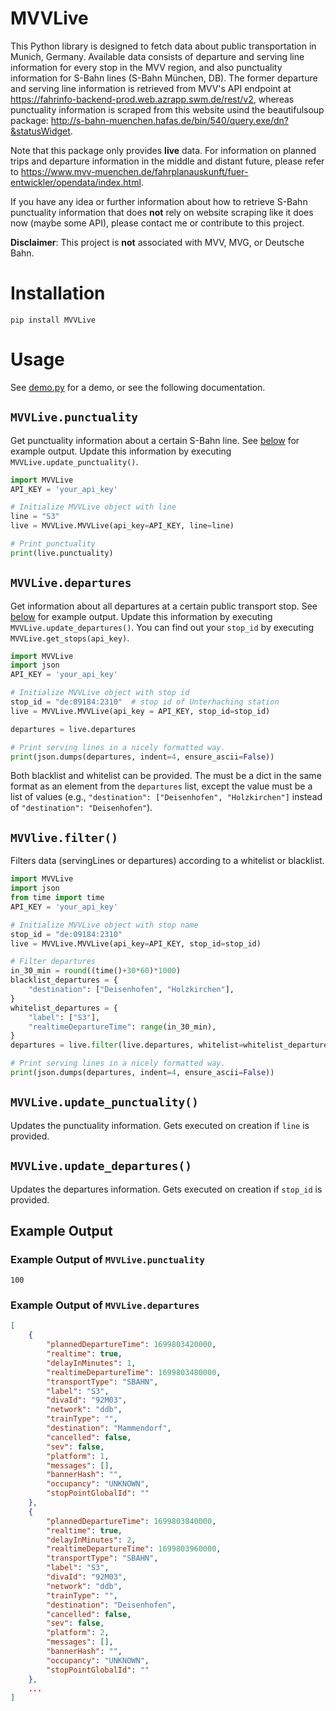 MVVLive
=======

This Python library is designed to fetch data about public transportation in Munich, Germany.
Available data consists of departure and serving line information for every stop in the MVV region, and also punctuality information for S-Bahn lines (S-Bahn München, DB).
The former departure and serving line information is retrieved from MVV's API endpoint at https://fahrinfo-backend-prod.web.azrapp.swm.de/rest/v2, whereas punctuality information is scraped from this website usind the beautifulsoup package: http://s-bahn-muenchen.hafas.de/bin/540/query.exe/dn?&statusWidget.


Note that this package only provides **live** data. For information on planned trips and departure information in the middle and distant future, please refer to https://www.mvv-muenchen.de/fahrplanauskunft/fuer-entwickler/opendata/index.html.


If you have any idea or further information about how to retrieve S-Bahn punctuality information that does **not** rely on website scraping like it does now (maybe some API), please contact me or contribute to this project.


**Disclaimer**: This project is **not** associated with MVV, MVG, or Deutsche Bahn.


Installation
============

```
pip install MVVLive
```

Usage
=====

See [demo.py](demo.py) for a demo, or see the following documentation.

## `MVVLive.punctuality`

Get punctuality information about a certain S-Bahn line. See [below](#example-output-of-mvvlivepunctuality) for example output.
Update this information by executing `MVVLive.update_punctuality()`.

```python
import MVVLive
API_KEY = 'your_api_key'

# Initialize MVVLive object with line
line = "S3"
live = MVVLive.MVVLive(api_key=API_KEY, line=line)

# Print punctuality
print(live.punctuality)
```

## `MVVLive.departures`

Get information about all departures at a certain public transport stop. See [below](#example-output-of-mvvlivedepartures) for example output.
Update this information by executing `MVVLive.update_departures()`.
You can find out your `stop_id` by executing `MVVLive.get_stops(api_key)`.

```python
import MVVLive
import json
API_KEY = 'your_api_key'

# Initialize MVVLive object with stop id
stop_id = "de:09184:2310"  # stop id of Unterhaching station
live = MVVLive.MVVLive(api_key = API_KEY, stop_id=stop_id)

departures = live.departures

# Print serving lines in a nicely formatted way.
print(json.dumps(departures, indent=4, ensure_ascii=False))
```

Both blacklist and whitelist can be provided. The must be a dict in the same format as an element from the `departures` list, except the value must be a list of values (e.g., `"destination": ["Deisenhofen", "Holzkirchen"]` instead of `"destination": "Deisenhofen"`).

##  `MVVlive.filter()`

Filters data (servingLines or departures) according to a whitelist or blacklist.

```python
import MVVLive
import json
from time import time
API_KEY = 'your_api_key'

# Initialize MVVLive object with stop name
stop_id = "de:09184:2310"
live = MVVLive.MVVLive(api_key=API_KEY, stop_id=stop_id)

# Filter departures
in_30_min = round((time()+30*60)*1000)
blacklist_departures = {
    "destination": ["Deisenhofen", "Holzkirchen"],
}
whitelist_departures = {
    "label": ["S3"],
    "realtimeDepartureTime": range(in_30_min),
}
departures = live.filter(live.departures, whitelist=whitelist_departures, blacklist=blacklist_departures)

# Print serving lines in a nicely formatted way.
print(json.dumps(departures, indent=4, ensure_ascii=False))
```

## `MVVLive.update_punctuality()`

Updates the punctuality information. Gets executed on creation if `line` is provided.

## `MVVLive.update_departures()`

Updates the departures information. Gets executed on creation if `stop_id` is provided.

## Example Output

### Example Output of `MVVLive.punctuality`

```
100
```

### Example Output of `MVVLive.departures`

```json
[
    {
        "plannedDepartureTime": 1699803420000,
        "realtime": true,
        "delayInMinutes": 1,
        "realtimeDepartureTime": 1699803480000,
        "transportType": "SBAHN",
        "label": "S3",
        "divaId": "92M03",
        "network": "ddb",
        "trainType": "",
        "destination": "Mammendorf",
        "cancelled": false,
        "sev": false,
        "platform": 1,
        "messages": [],
        "bannerHash": "",
        "occupancy": "UNKNOWN",
        "stopPointGlobalId": ""
    },
    {
        "plannedDepartureTime": 1699803840000,
        "realtime": true,
        "delayInMinutes": 2,
        "realtimeDepartureTime": 1699803960000,
        "transportType": "SBAHN",
        "label": "S3",
        "divaId": "92M03",
        "network": "ddb",
        "trainType": "",
        "destination": "Deisenhofen",
        "cancelled": false,
        "sev": false,
        "platform": 2,
        "messages": [],
        "bannerHash": "",
        "occupancy": "UNKNOWN",
        "stopPointGlobalId": ""
    },
    ...
]
```
